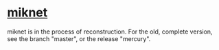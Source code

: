 [miknet](http://i.imgur.com/ZZ88kVK.png)
===============================================================================

miknet is in the process of reconstruction. For the old, complete version, see
the branch "master", or the release "mercury".
